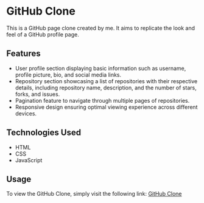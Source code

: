 # GitHub Clone

This is a GitHub page clone created by me.
It aims to replicate the look and feel of a GitHub profile page.

## Features

- User profile section displaying basic information such as username, profile picture, bio, and social media links.
- Repository section showcasing a list of repositories with their respective details, including repository name, description, and the number of stars, forks, and issues.
- Pagination feature to navigate through multiple pages of repositories.
- Responsive design ensuring optimal viewing experience across different devices.

## Technologies Used

- HTML
- CSS
- JavaScript

## Usage

To view the GitHub Clone, simply visit the following link: [GitHub Clone](https://zoranbrbora33.github.io/github_clone.github.io/)
